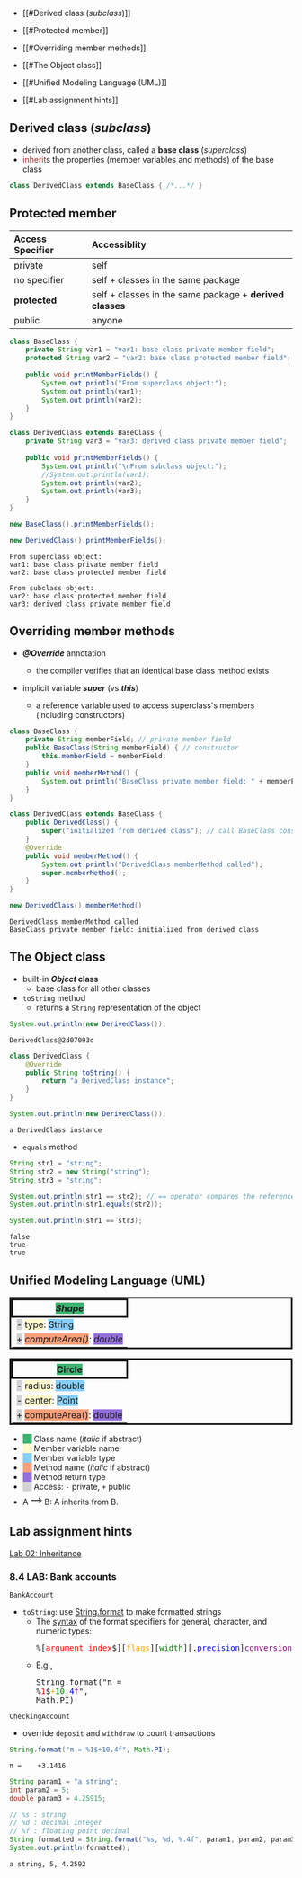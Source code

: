 - [[#Derived class (_subclass_)]]
- [[#Protected member]]
- [[#Overriding member methods]]
- [[#The Object class]]
- [[#Unified Modeling Language (UML)]]

- [[#Lab assignment hints]]

## Derived class (_subclass_)
- derived from another class, called a **base class** (_superclass_)
- <span style="color:brown">inherit</span>s the properties (member variables and methods) of the base class
```java
class DerivedClass extends BaseClass { /*...*/ }
```

## Protected member

| Access Specifier | Accessiblity |
| :------------ | :---------- |
| private       | self        |
| no specifier  | self + classes in the same package |
| **protected** | self + classes in the same package + **derived classes** |
| public        | anyone      |


```Java
class BaseClass {
    private String var1 = "var1: base class private member field";
    protected String var2 = "var2: base class protected member field";
    
    public void printMemberFields() {
        System.out.println("From superclass object:");
        System.out.println(var1);
        System.out.println(var2);
    }
}

class DerivedClass extends BaseClass {
    private String var3 = "var3: derived class private member field";
    
    public void printMemberFields() {
        System.out.println("\nFrom subclass object:");
        //System.out.println(var1);
        System.out.println(var2);
        System.out.println(var3);
    }
}
```


```Java
new BaseClass().printMemberFields();

new DerivedClass().printMemberFields();
```

    From superclass object:
    var1: base class private member field
    var2: base class protected member field
    
    From subclass object:
    var2: base class protected member field
    var3: derived class private member field


## Overriding member methods
- __*@Override*__ annotation
  - the compiler verifies that an identical base class method exists

- implicit variable __*super*__ (vs __*this*__)
  - a reference variable used to access superclass's members (including constructors)


```Java
class BaseClass {
    private String memberField; // private member field
    public BaseClass(String memberField) { // constructor
        this.memberField = memberField;
    }
    public void memberMethod() {
        System.out.println("BaseClass private member field: " + memberField);
    }
}

class DerivedClass extends BaseClass {
    public DerivedClass() {
        super("initialized from derived class"); // call BaseClass constructor
    }
    @Override
    public void memberMethod() {
        System.out.println("DerivedClass memberMethod called");
        super.memberMethod();
    }
}
```


```Java
new DerivedClass().memberMethod()
```

    DerivedClass memberMethod called
    BaseClass private member field: initialized from derived class


## The Object class
- built-in **_Object_ class**
  - base class for all other classes
- `toString` method
  - returns a `String` representation of the object


```Java
System.out.println(new DerivedClass());
```

    DerivedClass@2d07093d



```Java
class DerivedClass {
    @Override
    public String toString() {
        return "a DerivedClass instance";
    }
}
```


```Java
System.out.println(new DerivedClass());
```

    a DerivedClass instance


- `equals` method


```Java
String str1 = "string";
String str2 = new String("string");
String str3 = "string";

System.out.println(str1 == str2); // == operator compares the references not the values
System.out.println(str1.equals(str2));

System.out.println(str1 == str3);
```

    false
    true
    true

## Unified Modeling Language (UML)
<table  style="border:solid">
  <tr>
    <th style="border:solid;text-align:center"><i style="background-color:MediumSeaGreen">Shape</i></th>
  </tr>
  <tr>
    <td style="text-align:left"><span style="background-color:LightGray">-</span> <span style="background-color:LemonChiffon">type</span>: <span style="background-color:LightSkyBlue">String</span></td>
  </tr>
  <tr>
      <td style="text-align:left"><span style="background-color:LightGray">+</span> <i><span style="background-color:LightSalmon">computeArea()</span>: <span style="background-color:MediumPurple">double</span></i></td>
  </tr>
</table>

<table  style="border:solid">
  <tr>
    <th style="border:solid;text-align:center"><span style="background-color:MediumSeaGreen">Circle</span></th>
  </tr>
  <tr>
    <td style="text-align:left"><span style="background-color:LightGray">-</span> <span style="background-color:LemonChiffon">radius</span>: <span style="background-color:LightSkyBlue">double</span></td>
  </tr>
  <tr>
    <td style="text-align:left"><span style="background-color:LightGray">-</span> <span style="background-color:LemonChiffon">center</span>: <span style="background-color:LightSkyBlue">Point</span></td>
  </tr>
  <tr>
    <td style="text-align:left"><span style="background-color:LightGray">+</span> <span style="background-color:LightSalmon">computeArea()</span>: <span style="background-color:MediumPurple">double</span></td>
  </tr>
</table>

- <span style="background-color:MediumSeaGreen">&nbsp; &nbsp;&nbsp;</span> Class name (*italic* if abstract)
- <span style="background-color:LemonChiffon">&nbsp; &nbsp;&nbsp;</span> Member variable name
- <span style="background-color:LightSkyBlue">&nbsp; &nbsp;&nbsp;</span> Member variable type
- <span style="background-color:LightSalmon">&nbsp; &nbsp;&nbsp;</span> Method name (*italic* if abstract)
- <span style="background-color:MediumPurple">&nbsp; &nbsp;&nbsp;</span> Method return type
- <span style="background-color:LightGray">&nbsp; &nbsp;&nbsp;</span> Access: `-` private, `+` public
- A <span style="font-size:25px">&roarr;</span> B: A inherits from B.

## Lab assignment hints
[Lab 02: Inheritance](https://tulane.instructure.com/courses/2271434/assignments/14343171)
### 8.4 LAB: Bank accounts
`BankAccount`
- `toString`: use [String.format](https://docs.oracle.com/en/java/javase/19/docs/api/java.base/java/lang/String.html#format(java.lang.String,java.lang.Object...)) to make formatted strings
  - The [syntax](https://docs.oracle.com/en/java/javase/19/docs/api/java.base/java/util/Formatter.html#syntax) of the format specifiers for general, character, and numeric types: <pre>%[<span style="color:red">argument_index</span>&dollar;]\[<span style="color:orange">flags</span>][<span style="color:green">width</span>]\[.<span style="color:blue">precision</span>]<span style="color:purple">conversion</span></pre>
  - E.g., <pre>String.format("π = %<span style="color:red">1</span>&dollar;<span style="color:orange">+</span><span style="color:green">10</span>.<span style="color:blue">4</span><span style="color:purple">f</span>", Math.PI)</pre>

`CheckingAccount`
- override `deposit` and `withdraw` to count transactions


```Java
String.format("π = %1$+10.4f", Math.PI);
```

    π =    +3.1416

```Java
String param1 = "a string";
int param2 = 5;
double param3 = 4.25915;

// %s : string
// %d : decimal integer
// %f : floating point decimal
String formatted = String.format("%s, %d, %.4f", param1, param2, param3);
System.out.println(formatted);
```

    a string, 5, 4.2592

